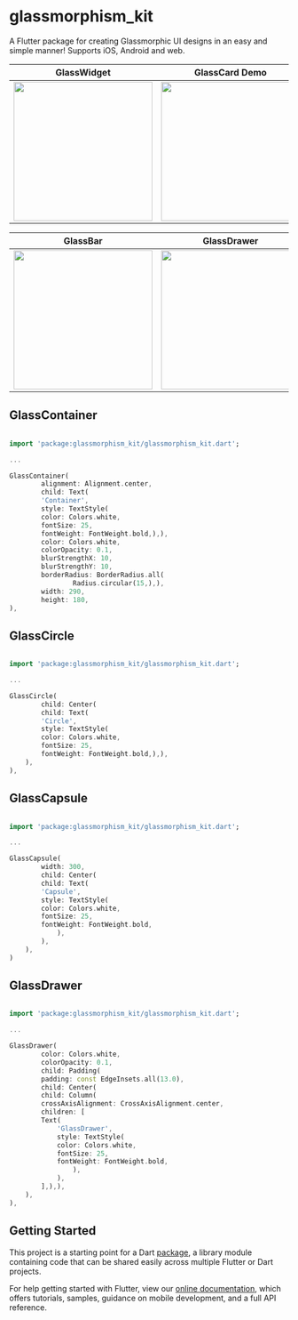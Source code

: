 # glassmorphism_kit 

A Flutter package for creating Glassmorphic UI designs in an easy and simple manner! Supports iOS, Android and web.

GlassWidget             |  GlassCard Demo
:-------------------------:|:-------------------------:
<img src="https://user-images.githubusercontent.com/58139175/108697570-0a30a080-7529-11eb-9977-b5d7390e535b.jpg?raw=true" width="250">  |  <img src="https://user-images.githubusercontent.com/58139175/108697593-13217200-7529-11eb-8883-6ebcb690f2c2.jpg?raw=true)" width="250">

GlassBar             |  GlassDrawer
:-------------------------:|:-------------------------:
<img src="https://user-images.githubusercontent.com/58139175/108697583-0ef55480-7529-11eb-8606-2a52ceec36db.jpg?raw=true" width="250">  |  <img src="https://user-images.githubusercontent.com/58139175/108697586-1157ae80-7529-11eb-9f53-7ef44007e67f.jpg?raw=true)" width="250">

## GlassContainer

```dart

import 'package:glassmorphism_kit/glassmorphism_kit.dart';

...

GlassContainer(
        alignment: Alignment.center,
        child: Text(
        'Container',
        style: TextStyle(
        color: Colors.white,
        fontSize: 25,
        fontWeight: FontWeight.bold,),),
        color: Colors.white,
        colorOpacity: 0.1,
        blurStrengthX: 10,
        blurStrengthY: 10,
        borderRadius: BorderRadius.all(
                Radius.circular(15,),),
        width: 290,
        height: 180,
),

```

## GlassCircle

```dart

import 'package:glassmorphism_kit/glassmorphism_kit.dart';

...

GlassCircle(
        child: Center(
        child: Text(
        'Circle',
        style: TextStyle(
        color: Colors.white,
        fontSize: 25,
        fontWeight: FontWeight.bold,),),
    ),
),

```

## GlassCapsule

```dart

import 'package:glassmorphism_kit/glassmorphism_kit.dart';

...

GlassCapsule(
        width: 300,
        child: Center(
        child: Text(
        'Capsule',
        style: TextStyle(
        color: Colors.white,
        fontSize: 25,
        fontWeight: FontWeight.bold,
            ),
        ),
    ),
)

```
## GlassDrawer

```dart

import 'package:glassmorphism_kit/glassmorphism_kit.dart';

...

GlassDrawer(
        color: Colors.white,
        colorOpacity: 0.1,
        child: Padding(
        padding: const EdgeInsets.all(13.0),
        child: Center(
        child: Column(
        crossAxisAlignment: CrossAxisAlignment.center,
        children: [
        Text(
            'GlassDrawer',
            style: TextStyle(
            color: Colors.white,
            fontSize: 25,
            fontWeight: FontWeight.bold,
                ),
            ),
        ],),),
    ),
),

```

## Getting Started

This project is a starting point for a Dart
[package](https://flutter.dev/developing-packages/),
a library module containing code that can be shared easily across
multiple Flutter or Dart projects.

For help getting started with Flutter, view our 
[online documentation](https://flutter.dev/docs), which offers tutorials, 
samples, guidance on mobile development, and a full API reference.
